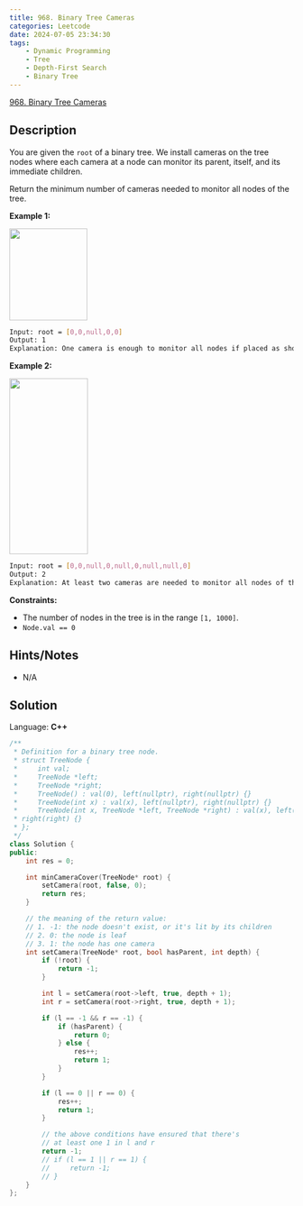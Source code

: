```yaml
---
title: 968. Binary Tree Cameras
categories: Leetcode
date: 2024-07-05 23:34:30
tags:
    - Dynamic Programming
    - Tree
    - Depth-First Search
    - Binary Tree
---
```


[968. Binary Tree Cameras](https://leetcode.com/problems/binary-tree-cameras/description/)

## Description

You are given the `root` of a binary tree. We install cameras on the tree nodes where each camera at a node can monitor its parent, itself, and its immediate children.

Return the minimum number of cameras needed to monitor all nodes of the tree.

**Example 1:**

<img alt="" src="https://assets.leetcode.com/uploads/2018/12/29/bst_cameras_01.png" style="width: 138px; height: 163px;">

```bash
Input: root = [0,0,null,0,0]
Output: 1
Explanation: One camera is enough to monitor all nodes if placed as shown.
```

**Example 2:**

<img alt="" src="https://assets.leetcode.com/uploads/2018/12/29/bst_cameras_02.png" style="width: 139px; height: 312px;">

```bash
Input: root = [0,0,null,0,null,0,null,null,0]
Output: 2
Explanation: At least two cameras are needed to monitor all nodes of the tree. The above image shows one of the valid configurations of camera placement.
```

**Constraints:**

- The number of nodes in the tree is in the range `[1, 1000]`.
- `Node.val == 0`

## Hints/Notes

- N/A

## Solution

Language: **C++**

```C++
/**
 * Definition for a binary tree node.
 * struct TreeNode {
 *     int val;
 *     TreeNode *left;
 *     TreeNode *right;
 *     TreeNode() : val(0), left(nullptr), right(nullptr) {}
 *     TreeNode(int x) : val(x), left(nullptr), right(nullptr) {}
 *     TreeNode(int x, TreeNode *left, TreeNode *right) : val(x), left(left),
 * right(right) {}
 * };
 */
class Solution {
public:
    int res = 0;

    int minCameraCover(TreeNode* root) {
        setCamera(root, false, 0);
        return res;
    }

    // the meaning of the return value:
    // 1. -1: the node doesn't exist, or it's lit by its children
    // 2. 0: the node is leaf
    // 3. 1: the node has one camera
    int setCamera(TreeNode* root, bool hasParent, int depth) {
        if (!root) {
            return -1;
        }

        int l = setCamera(root->left, true, depth + 1);
        int r = setCamera(root->right, true, depth + 1);

        if (l == -1 && r == -1) {
            if (hasParent) {
                return 0;
            } else {
                res++;
                return 1;
            }
        }

        if (l == 0 || r == 0) {
            res++;
            return 1;
        }

        // the above conditions have ensured that there's
        // at least one 1 in l and r
        return -1;
        // if (l == 1 || r == 1) {
        //     return -1;
        // }
    }
};
```
